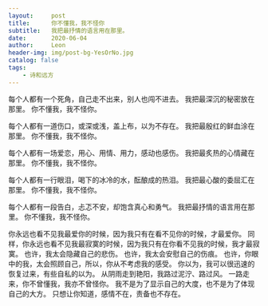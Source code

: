 ```yaml
---
layout:     post
title:      你不懂我，我不怪你
subtitle:   我把最抒情的语言用在那里。
date:       2020-06-04
author:     Leon
header-img: img/post-bg-YesOrNo.jpg
catalog: false
tags:
    - 诗和远方
---
```


每个人都有一个死角，自己走不出来，别人也闯不进去。
我把最深沉的秘密放在那里。
你不懂我，我不怪你。


每个人都有一道伤口，或深或浅，盖上布，以为不存在。
我把最殷红的鲜血涂在那里。
你不懂我，我不怪你。


每个人都有一场爱恋，用心、用情、用力，感动也感伤。
我把最炙热的心情藏在那里。
你不懂我，我不怪你。


每个人都有一行眼泪，喝下的冰冷的水，酝酿成的热泪。
我把最心酸的委屈汇在那里。
你不懂我，我不怪你。


每个人都有一段告白，忐忑不安，却饱含真心和勇气。
我把最抒情的语言用在那里。
你不懂我，我不怪你。


你永远也看不见我最爱你的时候，因为我只有在看不见你的时候，才最爱你。
同样，你永远也看不见我最寂寞的时候，因为我只有在你看不见我的时候，我才最寂寞。
也许，我太会隐藏自己的悲伤。
也许，我太会安慰自己的伤痕。
也许，你眼中的我，太会照顾自己，所以，你从不考虑我的感受。
你以为，我可以很迅速的恢复过来，有些自私的以为。
从阴雨走到艳阳，我路过泥泞、路过风。
一路走来，你不曾懂我，我亦不曾怪你。
我不是为了显示自己的大度，也不是为了体现自己的大方。
只想让你知道，感情不在，责备也不存在。

